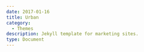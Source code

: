 ```yaml
---
date: 2017-01-16
title: Urban
category:
  - Themes
description: Jekyll template for marketing sites.
type: Document
---
```

